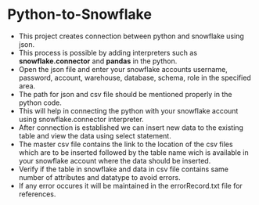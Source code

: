 # Python-to-Snowflake
* This project creates connection between python and snowflake using json.
* This process is possible by adding interpreters such as **snowflake.connector** and **pandas** in the python.
* Open the json file and enter your snowflake accounts username, password, account, warehouse, database, schema, role in the specified area.
* The path for json and csv file should be mentioned properly in the python code.
* This will help in connecting the python with your snowflake account using snowflake.connector interpreter.
* After connection is established we can insert new data to the existing table and view the data using select statement.
* The master csv file contains the link to the location of the csv files which are to be inserted followed by the table name wich is available in your snowflake account where the data should be inserted.
* Verify if the table in snowflake and data in csv file contains same number of attributes and datatype to avoid errors.
* If any error occures it will be maintained in the errorRecord.txt file for references.
